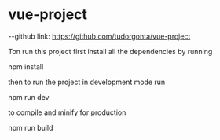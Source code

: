 # vue-project

--github link: https://github.com/tudorgonta/vue-project

Ton run this project first install all the dependencies by running

npm install

then to run the project in development mode run

npm run dev

to compile and minify for production

npm run build